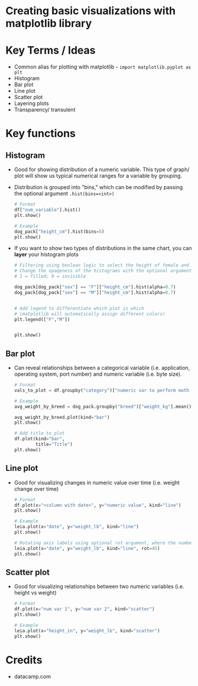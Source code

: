 # Creating basic visualizations with matplotlib library 

# Key Terms / Ideas 
- Common alias for plotting with matplotlib - `import matplotlib.pyplot as plt`
- Histogram
- Bar plot
- Line plot
- Scatter plot
- Layering plots 
- Transparency/ transulent 

# Key functions 
## Histogram
- Good for showing distribution of a numeric variable. This type of graph/ plot will show us typical numerical ranges for a variable by grouping.
- Distribution is grouped into "bins," which can be modified by passing the optional argument `.hist(bins=<int>)`

    ```python
    # Format 
    df["num_variable"].hist()
    plt.show()
    
    # Example
    dog_pack["height_cm"].hist(bins=5)
    plt.show()
    ```
- If you want to show two types of distributions in the same chart, you can __layer__ your histogram plots 

    ```python
    # Filtering using boolean logic to select the height of female and male dogs
    # Change the opaqeness of the histograms with the optional argument .hist(alpha=<float>)
    # 1 = filled; 0 = invisible 
    
    dog_pack[dog_pack["sex"] == "F"]["height_cm"].hist(alpha=0.7)
    dog_pack[dog_pack["sex"] == "M"]["height_cm"].hist(alpha=0.7)

    
    # Add legend to differentiate which plot is which 
    # (matplotlib will automatically assign different colors)  
    plt.legend(["F","M"])
    
    
    plt.show()
    
    ```
    
    

## Bar plot
- Can reveal relationships between a categorical variable (i.e. application, operating system, port number) and numeric variable (i.e. byte size).

    ```python
    # Format
    vals_to_plot = df.groupby("category")["numeric var to perform math operation"].mean()
    
    # Example
    avg_weight_by_breed = dog_pack.groupby("breed")["weight_kg"].mean()
    
    avg_weight_by_breed.plot(kind="bar")
    plt.show()
    
    # Add title to plot
    df.plot(kind="bar",
            title="Title")
    plt.show()
    ```

## Line plot
- Good for visualizing changes in numeric value over time (i.e. weight change over time)

    ```python
    # Format
    df.plot(x="<column with date>", y="numeric value", kind="line")
    plt.show()
    
    # Example
    leia.plot(x="date", y="weight_lb", kind="line")
    plt.show()
    
    # Rotating axis labels using optional rot argument, where the number is degrees to rotate by
    leia.plot(x="date", y="weight_lb", kind="line", rot=45)
    plt.show()
    ```

## Scatter plot
- Good for visualizing relationships between two numeric variables (i.e. height vs weight) 

    ```python
    # Format 
    df.plot(x="num var 1", y="num var 2", kind="scatter")
    plt.show()
    
    # Example
    leia.plot(x="height_in", y="weight_lb", kind="scatter")
    plt.show()
    ```


# Credits
- datacamp.com
